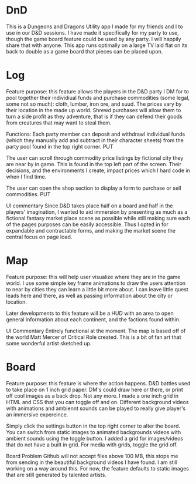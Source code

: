 # DnD
This is a Dungeons and Dragons Utility app I made for my friends and I to use in our D&D sessions. I have made it specifically for my party to use, though the game board feature could be used by any party. I will happily share that with anyone. This app runs optimally on a large TV laid flat on its back to double as a game board that pieces can be placed upon.

# Log
Feature purpose: this feature allows the players in the D&D party I DM for to pool together their individiual funds and purchase commodities (some legal, some not so much): cloth, lumber, iron ore, and suud. The prices vary by their location in the made up world. Shrewd purchases will allow them to turn a side profit as they adventure, that is if they can defend their goods from creatures that may want to steal them.

Functions: Each party member can deposit and withdrawl individual funds (which they manually add and subtract in their character sheets) from the party pool found in the top right corner. PUT

The user can scroll through commodity price listings by fictional city they are near by in game. This is found in the top left part of the screen. Their decisions, and the environments I create, impact prices which I hard code in when I find time.

The user can open the shop section to display a form to purchase or sell commodities. PUT

UI commentary Since D&D takes place half on a board and half in the players' imagination, I wanted to aid immersion by presenting as much as a fictional fantasy market place scene as possible while still making sure each of the pages purposes can be easily accessible. Thus I opted in for expandable and contractable forms, and making the market scene the central focus on page load.

# Map
Feature purpose: this will help user visualize where they are in the game world. I use some simple key frame animations to draw the users attention to near by cities they can learn a little bit more about. I can leave little quest leads here and there, as well as passing information about the city or location.

Later developments to this feature will be a HUD with an area to open general information about each continent, and the factions found within.

UI Commentary Entirely functional at the moment. The map is based off of the world Matt Mercer of Critical Role created. This is a bit of fan art that some wonderful artist sketched up.

# Board
Feature purpose: this feature is where the action happens. D&D battles used to take place on 1 inch grid paper. DM's could draw here or there, or print off cool images as a back drop. Not any more. I made a one inch grid in HTML and CSS that you can toggle off and on. Different background videos with animations and ambiennt sounds can be played to really give player's an immersive expereince.

Simply click the settings button in the top right corner to alter the board. You can switch from static images to animated backgrounds videos with ambient sounds using the toggle button. I added a grid for images/videos that do not have a built in grid. For media with grids, toggle the grid off.

Board Problem
Github will not accept files above 100 MB, this stops me from sending in the beautiful background videos I have found. I am still working on a way around this. For now, the feature defaults to static images that are still generated by talented artists.

